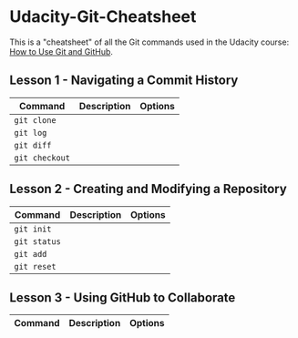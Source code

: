 # Udacity-Git-Cheatsheet

This is a "cheatsheet" of all the Git commands used in the Udacity course:
[How to Use Git and GitHub](https://www.udacity.com/course/how-to-use-git-and-github--ud775).

<h2>Lesson 1 - Navigating a Commit History</h2>

Command | Description | Options
------------ | ------------- | -------------
`git clone` |  |
`git log` |  |
`git diff` |  |
`git checkout` |  |

<h2>Lesson 2 - Creating and Modifying a Repository</h2>

Command | Description | Options
------------ | ------------- | -------------
`git init` |  |
`git status` |  |
`git add` |  |
`git reset` |  |

<h2>Lesson 3 - Using GitHub to Collaborate</h2>

Command | Description | Options
------------ | ------------- | -------------
